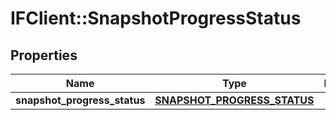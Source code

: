 # IFClient::SnapshotProgressStatus

## Properties
Name | Type | Description | Notes
------------ | ------------- | ------------- | -------------
**snapshot_progress_status** | [**SNAPSHOT_PROGRESS_STATUS**](SNAPSHOT_PROGRESS_STATUS.md) |  | [optional] 


